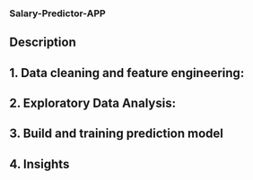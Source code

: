 ### Salary-Predictor-APP



## Description


## 1. Data cleaning and feature engineering:

## 2. Exploratory Data Analysis:

## 3. Build and training prediction model

## 4. Insights
